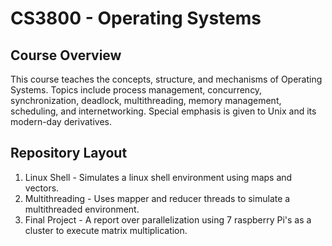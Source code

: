 # CS3800 - Operating Systems

## Course Overview
This course teaches the concepts, structure, and mechanisms of Operating Systems. Topics include process management, concurrency, synchronization, deadlock, multithreading, memory management, scheduling, and internetworking. Special emphasis is given to Unix and its modern-day derivatives. 

## Repository Layout
1. Linux Shell - Simulates a linux shell environment using maps and vectors.
2. Multithreading - Uses mapper and reducer threads to simulate a multithreaded environment.
3. Final Project - A report over parallelization using 7 raspberry Pi's as a cluster to execute matrix multiplication.

